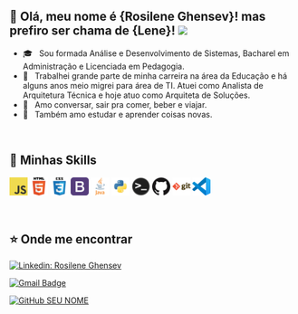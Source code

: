 
## 💜 Olá, meu nome é <strong>{Rosilene Ghensev}!</strong> mas prefiro ser chama de <strong>{Lene}!</strong> <img src="https://media.giphy.com/media/hvRJCLFzcasrR4ia7z/giphy.gif" width="35"> 

- 🎓 &nbsp; Sou formada Análise e Desenvolvimento de Sistemas, Bacharel em Administração e Licenciada em Pedagogia.
- 💼 &nbsp; Trabalhei grande parte de minha carreira na área da Educação e há alguns anos meio migrei para área de TI. Atuei como Analista de Arquitetura Técnica e hoje atuo como Arquiteta de Soluções.
- 👩 &nbsp; Amo conversar, sair pra comer, beber e viajar.
- 🌱 &nbsp; Também amo estudar e aprender coisas novas.

</br>



## 🚀 Minhas Skills

<code><img height="32" src="https://raw.githubusercontent.com/github/explore/80688e429a7d4ef2fca1e82350fe8e3517d3494d/topics/javascript/javascript.png" alt="Javascript"/></code>
<code><img height="32" src="https://raw.githubusercontent.com/github/explore/80688e429a7d4ef2fca1e82350fe8e3517d3494d/topics/html/html.png" alt="HTML5"/></code>
<code><img height="32" src="https://raw.githubusercontent.com/github/explore/80688e429a7d4ef2fca1e82350fe8e3517d3494d/topics/css/css.png" alt="CSS"/></code>
<code><img height="32" src="https://raw.githubusercontent.com/github/explore/80688e429a7d4ef2fca1e82350fe8e3517d3494d/topics/bootstrap/bootstrap.png" alt="Bootstrap"/></code>
<code><img height="32" src="https://raw.githubusercontent.com/github/explore/80688e429a7d4ef2fca1e82350fe8e3517d3494d/topics/java/java.png" alt="Java"/></code>
<code><img height="32" src="https://raw.githubusercontent.com/github/explore/80688e429a7d4ef2fca1e82350fe8e3517d3494d/topics/python/python.png" alt="Python"/></code>
<code><img height="32" src="https://raw.githubusercontent.com/github/explore/80688e429a7d4ef2fca1e82350fe8e3517d3494d/topics/terminal/terminal.png" alt="Terminal"/></code>
<code><img height="32" src="https://raw.githubusercontent.com/github/explore/78df643247d429f6cc873026c0622819ad797942/topics/github/github.png" alt="Github"/></code>
<code><img height="32" src="https://raw.githubusercontent.com/github/explore/80688e429a7d4ef2fca1e82350fe8e3517d3494d/topics/git/git.png" alt="Git"></code>
<code><img height="32" src="https://raw.githubusercontent.com/github/explore/78df643247d429f6cc873026c0622819ad797942/topics/visual-studio-code/visual-studio-code.png" alt="VSCode"/></code>

</br>



## ⭐ Onde me encontrar

[![Linkedin: Rosilene Ghensev](https://img.shields.io/badge/-RosileneGhensev-blue?style=flat-square&logo=Linkedin&logoColor=white&link=https://www.linkedin.com/in/rosileneghensev/)](https://www.linkedin.com/in/rosileneghensev/)

[![Gmail Badge](https://img.shields.io/badge/-lenegghensev@email.com-006bed?style=flat-square&logo=Gmail&logoColor=white&link=mailto:lenegghensev@gmail.com)](mailto:lenegghensev@gmail.com)

[![GitHub SEU NOME]( https://img.shields.io/github/followers/LeneGhensev?label=follow&style=social)](https://github.com/LeneGhensev)

